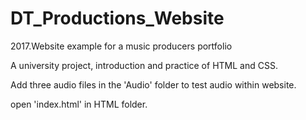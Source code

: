 # DT_Productions_Website
2017.Website example for a music producers portfolio

A university project, introduction and practice of HTML and CSS.

Add three audio files in the 'Audio' folder to test audio within website.

open 'index.html' in HTML folder.
